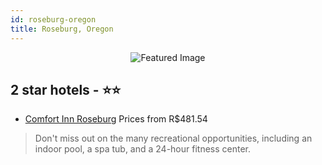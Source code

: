 ```yaml
---
id: roseburg-oregon
title: Roseburg, Oregon
---
```


<center><img src="https://i.travelapi.com/hotels/1000000/20000/17800/17750/8ff286e4_z.jpg" alt="Featured Image" /></center>


##  2 star hotels - ⭐️⭐️

-    [Comfort Inn Roseburg](https://us.hurb.com/hotels/roseburg/comfort-inn-roseburg-JNP-JP170332?cmp=18055) Prices from R$481.54
   > Don't miss out on the many recreational opportunities, including an indoor pool, a spa tub, and a 24-hour fitness center.
